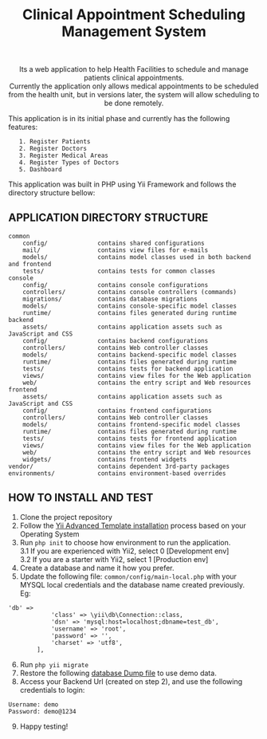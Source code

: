 <p align="center">
    <h1 align="center">Clinical Appointment Scheduling Management System</h1>
    <br>
    <p align="center"> Its a web application to help Health Facilities to schedule and manage patients clinical appointments. 
    <br>
    Currently the application only allows medical appointments to be scheduled from the health unit, but in versions
 later, the system will allow scheduling to be done remotely.
    </p>

</p>

This application is in its initial phase and currently has the following features:


       1. Register Patients
       2. Register Doctors
       3. Register Medical Areas
       4. Register Types of Doctors
       5. Dashboard
       
This application was built in PHP using Yii Framework and follows the directory structure bellow:

APPLICATION DIRECTORY STRUCTURE
-------------------

```
common
    config/              contains shared configurations
    mail/                contains view files for e-mails
    models/              contains model classes used in both backend and frontend
    tests/               contains tests for common classes    
console
    config/              contains console configurations
    controllers/         contains console controllers (commands)
    migrations/          contains database migrations
    models/              contains console-specific model classes
    runtime/             contains files generated during runtime
backend
    assets/              contains application assets such as JavaScript and CSS
    config/              contains backend configurations
    controllers/         contains Web controller classes
    models/              contains backend-specific model classes
    runtime/             contains files generated during runtime
    tests/               contains tests for backend application    
    views/               contains view files for the Web application
    web/                 contains the entry script and Web resources
frontend
    assets/              contains application assets such as JavaScript and CSS
    config/              contains frontend configurations
    controllers/         contains Web controller classes
    models/              contains frontend-specific model classes
    runtime/             contains files generated during runtime
    tests/               contains tests for frontend application
    views/               contains view files for the Web application
    web/                 contains the entry script and Web resources
    widgets/             contains frontend widgets
vendor/                  contains dependent 3rd-party packages
environments/            contains environment-based overrides
```

HOW TO INSTALL AND TEST
-------------------
1. Clone the project repository
2. Follow the [Yii Advanced Template installation](https://www.yiiframework.com/extension/yiisoft/yii2-app-advanced/doc/guide/2.0/en/start-installation) process based on your Operating System 
3. Run ``` php init ``` to choose how environment to run the application. <br>
 3.1 If you are experienced with Yii2, select 0 [Development env]<br>
 3.2 If you are a starter with Yii2, select 1 [Production env]
4. Create a database and name it how you prefer.
5. Update the following file: ```common/config/main-local.php``` with your MYSQL local credentials and the database name created previously.<br>
Eg:<br>
```
'db' => 
            'class' => \yii\db\Connection::class,
            'dsn' => 'mysql:host=localhost;dbname=test_db',
            'username' => 'root',
            'password' => '',
            'charset' => 'utf8',
        ],
```
6. Run ```php yii migrate```
7. Restore the following [database Dump file](google.com) to use demo data.
8. Access your Backend Url (created on step 2), and use the following credentials to login: <br> 
```
Username: demo 
Password: demo@1234 
```
9. Happy testing!
